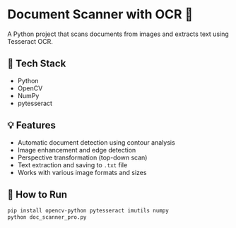 # Document Scanner with OCR 🧾

A Python project that scans documents from images and extracts text using Tesseract OCR.

## 🔧 Tech Stack
- Python
- OpenCV
- NumPy
- pytesseract

## 💡 Features
- Automatic document detection using contour analysis
- Image enhancement and edge detection
- Perspective transformation (top-down scan)
- Text extraction and saving to `.txt` file
- Works with various image formats and sizes

## 🚀 How to Run
```bash
pip install opencv-python pytesseract imutils numpy
python doc_scanner_pro.py
